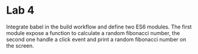 Lab 4
======
Integrate babel in the build workflow and define two ES6 modules. The first module expose a function to calculate a random fibonacci number, the second one handle a click event and print a random fibonacci number on the screen. 


